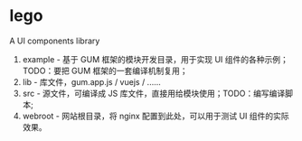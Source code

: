 # lego
A UI components library

1. example - 基于 GUM 框架的模块开发目录，用于实现 UI 组件的各种示例；TODO：要把 GUM 框架的一套编译机制复用；
2. lib - 库文件，gum.app.js / vuejs / ......
3. src - 源文件，可编译成 JS 库文件，直接用给模块使用；TODO：编写编译脚本;
4. webroot - 网站根目录，将 nginx 配置到此处，可以用于测试 UI 组件的实际效果。